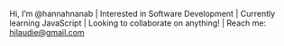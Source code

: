 Hi, I’m @hannahnanab |
Interested in Software Development |
Currently learning JavaScript |
Looking to collaborate on anything! |
Reach me: hjlaudie@gmail.com 

<!---
hannahnanab/hannahnanab is a ✨ special ✨ repository because its `README.md` (this file) appears on your GitHub profile.
You can click the Preview link to take a look at your changes.
--->
